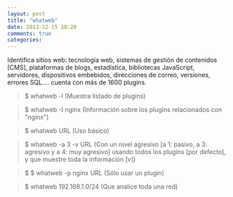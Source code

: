```yaml
---
layout: post
title: "whatweb"
date: 2013-12-15 18:20
comments: true
categories: 
---
```

Identifica sitios web: tecnología web, sistemas de gestión de contenidos [CMS], plataformas de blogs, estadística, bibliotecas JavaScript, servidores, dispositivos embebidos, direcciones de correo, versiones, errores SQL.... cuenta con más de 1600 plugins.

>$ whatweb -l (Muestra listado de plugins)

>$ whatweb -I nginx (Información sobre los plugins relacionados con "nginx")

>$ whatweb URL (Uso básico)

>$ whatweb -a 3 -v URL (Con un nivel agresivo [a 1: pasivo, a 3: agresivo y a 4: muy agresivo] usando todos los plugins [por defecto], y que muestre toda la información [v])

>$ $ whatweb -p nginx URL (Sólo usar un plugin)

>$ whatweb 192.168.1.0/24 (Que analice toda una red)

